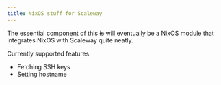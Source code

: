 ```yaml
---
title: NixOS stuff for Scaleway
---
```


The essential component of this ~~is~~ will eventually be a NixOS module that integrates NixOS with Scaleway quite neatly.

Currently supported features:

 - Fetching SSH keys
 - Setting hostname
